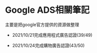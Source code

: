 # Google ADS相關筆記

主要是把google官方提供的資源做整理

* 2021/10/21完成應用程式廣告認證(39/49)

* 2021/10/24完成購物廣告認證(43/50)

